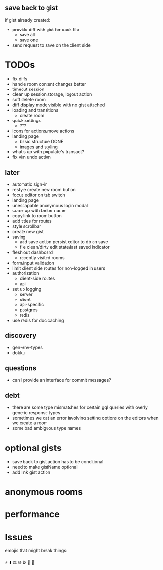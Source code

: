 ## save back to gist

if gist already created:

- provide diff with gist for each file
  - save all
  - save one
- send request to save on the client side

# TODOs

- fix diffs
- handle room content changes better
- timeout session
- clean up session storage, logout action
- soft delete room
- diff display mode visible with no gist attached
- loading and transitions
  - create room
- quick settings
  - ???
- icons for actions/move actions
- landing page
  - basic structure DONE
  - images and styling
- what's up with populate's transact?
- fix vim undo action

## later

- automatic sign-in
- restyle create new room button
- focus editor on tab switch
- landing page
- unescapable anonymous login modal
- come up with better name
- copy link to room button
- add titles for routes
- style scrollbar
- create new gist
- saving
  - add save action persist editor to db on save
  - file clean/dirty edit state/last saved indicator
- flesh out dashboard
  - recently visited rooms
- form/input validation
- limit client side routes for non-logged in users
- authorization
  - client-side routes
  - api
- set up logging
  - server
  - client
  - api-specific
  - postgres
  - redis
- use redis for doc caching

## discovery

- gen-env-types
- dokku

## questions

- can I provide an interface for commit messages?

## debt

- there are some type mismatches for certain gql queries with overly generic response types
- sometimes we get an error involving setting options on the editors when we create a room
- some bad ambiguous type names

# optional gists

- save back to gist action has to be conditional
- need to make gistName optional
- add link gist action

# anonymous rooms

# performance

# Issues

emojis that might break things:

⚡
⬇️
⚖️
🌐
⛹️
💯
🚨
